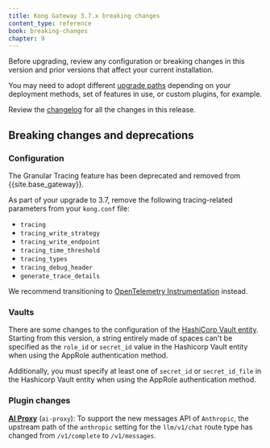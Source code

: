 ```yaml
---
title: Kong Gateway 3.7.x breaking changes
content_type: reference
book: breaking-changes
chapter: 9
---
```


Before upgrading, review any configuration or breaking changes in this version and prior versions that
affect your current installation.

You may need to adopt different [upgrade paths](/gateway/{{page.release}}/upgrade/#guaranteed-upgrade-paths) depending on your 
deployment methods, set of features in use, or custom plugins, for example.

Review the [changelog](/gateway/changelog/#3700) for all the changes in this release.

## Breaking changes and deprecations

### Configuration

The Granular Tracing feature has been deprecated and removed from {{site.base_gateway}}.

As part of your upgrade to 3.7, remove the following tracing-related parameters from your `kong.conf` file:

* `tracing`
* `tracing_write_strategy`
* `tracing_write_endpoint`
* `tracing_time_threshold`
* `tracing_types`
* `tracing_debug_header`
* `generate_trace_details`

We recommend transitioning to [OpenTelemetry Instrumentation](/gateway/{{page.release}}/production/tracing/) instead.

### Vaults

There are some changes to the configuration of the [HashiCorp Vault entity](/gateway/{{page.release}}/kong-enterprise/secrets-management/backends/hashicorp-vault/).
Starting from this version, a string entirely made of spaces can't be specified as the `role_id` or `secret_id`
value in the Hashicorp Vault entity when using the AppRole authentication method.

Additionally, you must specify at least one of `secret_id` or `secret_id_file` in the Hashicorp Vault 
entity when using the AppRole authentication method.

### Plugin changes

[**AI Proxy**](/hub/kong-inc/ai-proxy/) (`ai-proxy`): To support the new messages API of `Anthropic`, the upstream 
path of the `anthropic` setting for the `llm/v1/chat` route type has changed from `/v1/complete` to `/v1/messages`.
